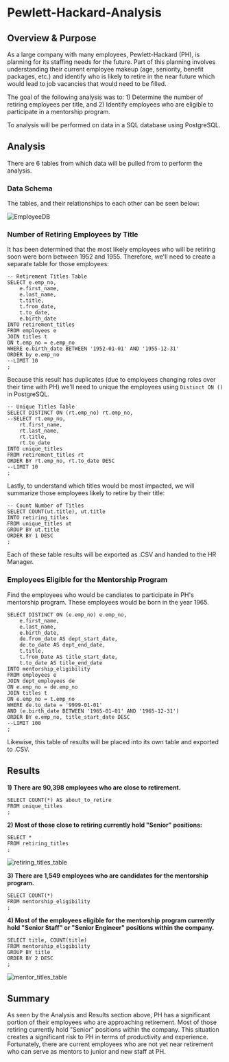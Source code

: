 # Pewlett-Hackard-Analysis


## Overview & Purpose
As a large company with many employees, Pewlett-Hackard (PH), is planning for its staffing needs for the future. Part of this planning involves understanding their current employee makeup (age, seniority, benefit packages, etc.) and identify who is likely to retire in the near future which would lead to job vacancies that would need to be filled.

The goal of the following analysis was to: 1) Determine the number of retiring employees per title, and 2) Identify employees who are eligible to participate in a mentorship program.

To analysis will be performed on data in a SQL database using PostgreSQL.

## Analysis
There are 6 tables from which data will be pulled from to perform the analysis.

### Data Schema
The tables, and their relationships to each other can be seen below:

![EmployeeDB](https://user-images.githubusercontent.com/89284280/136662271-4916663f-d83b-47fa-a063-96619c8975d7.png)

### Number of Retiring Employees by Title
It has been determined that the most likely employees who will be retiring soon were born between 1952 and 1955. Therefore, we'll need to create a separate table for those employees:
```
-- Retirement Titles Table
SELECT e.emp_no,
	e.first_name,
	e.last_name,
	t.title,
	t.from_date,
	t.to_date,
	e.birth_date
INTO retirement_titles
FROM employees e
JOIN titles t
ON t.emp_no = e.emp_no
WHERE e.birth_date BETWEEN '1952-01-01' AND '1955-12-31'
ORDER by e.emp_no
--LIMIT 10
;
```

Because this result has duplicates (due to employees changing roles over their time with PH) we'll need to unique the employees using ```Distinct ON ()``` in PostgreSQL.

```
-- Unique Titles Table
SELECT DISTINCT ON (rt.emp_no) rt.emp_no,
--SELECT rt.emp_no,
	rt.first_name,
	rt.last_name,
	rt.title,
	rt.to_date
INTO unique_titles
FROM retirement_titles rt
ORDER BY rt.emp_no, rt.to_date DESC
--LIMIT 10
;
```

Lastly, to understand which titles would be most impacted, we will summarize those employees likely to retire by their title:
```
-- Count Number of Titles
SELECT COUNT(ut.title), ut.title
INTO retiring_titles
FROM unique_titles ut
GROUP BY ut.title
ORDER BY 1 DESC
;
```

Each of these table results will be exported as .CSV and handed to the HR Manager.

### Employees Eligible for the Mentorship Program
Find the employees who would be candiates to participate in PH's mentorship program. These employees would be born in the year 1965.

```
SELECT DISTINCT ON (e.emp_no) e.emp_no,
    e.first_name,
	e.last_name,
	e.birth_date,
	de.from_date AS dept_start_date,
	de.to_date AS dept_end_date,
	t.title,
	t.from_Date AS title_start_date,
	t.to_date AS title_end_date
INTO mentorship_eligibility
FROM employees e
JOIN dept_employees de
ON e.emp_no = de.emp_no
JOIN titles t
ON e.emp_no = t.emp_no
WHERE de.to_date = '9999-01-01' 
AND (e.birth_date BETWEEN '1965-01-01' AND '1965-12-31')
ORDER BY e.emp_no, title_start_date DESC
--LIMIT 100
;
```

Likewise, this table of results will be placed into its own table and exported to .CSV.

## Results

**1) There are 90,398 employees who are close to retirement.**
```
SELECT COUNT(*) AS about_to_retire
FROM unique_titles
;
```

**2) Most of those close to retiring currently hold "Senior" positions:**
```
SELECT *
FROM retiring_titles
;
```
![retiring_titles_table](https://user-images.githubusercontent.com/89284280/136668368-02ed393c-1e93-4306-a22b-7a1437f7765b.PNG)

**3) There are 1,549 employees who are candidates for the mentorship program.**
```
SELECT COUNT(*)
FROM mentorship_eligibility
;
```

**4) Most of the employees eligible for the mentorship program currently hold "Senior Staff" or "Senior Engineer" positions within the company.**
```
SELECT title, COUNT(title)
FROM mentorship_eligibility
GROUP BY title
ORDER BY 2 DESC
;
```
![mentor_titles_table](https://user-images.githubusercontent.com/89284280/136668509-9969eb12-0496-4869-8074-4a414c8061be.PNG)

## Summary
As seen by the Analysis and Results section above, PH has a significant portion of their employees who are approaching retirement. Most of those retiring currently hold "Senior" positions within the company. This situation creates a significant risk to PH in terms of productivity and experience. Fortunately, there are current employees who are not yet near retirement who can serve as mentors to junior and new staff at PH.  
